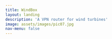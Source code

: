 ```yaml
---
title: WindBox
layout: landing
description: 'A VPN router for wind turbines'
image: assets/images/pic07.jpg
nav-menu: false
---
```


